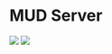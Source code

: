 MUD Server
===

![](http://img.shields.io/travis/TiuTalk/mud.svg?style=flat-square)
![](http://img.shields.io/codeclimate/github/TiuTalk/mud.svg?style=flat-square)
